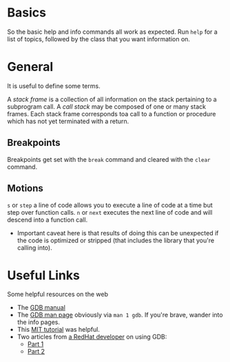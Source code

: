 Basics
======

So the basic help and info commands all work as expected.  Run `help` for a list
of topics, followed by the class that you want information on.

General
=======

It is useful to define some terms.

A *stack frame* is a collection of all information on the stack pertaining to a
subprogram call.  A *call stack* may be composed of one or many stack frames.
Each stack frame corresponds toa  call to a function or procedure which has not
yet terminated with a return.

Breakpoints
-----------

Breakpoints get set with the `break` command and cleared with the `clear`
command.  

Motions
-------
`s` or `step` a line of code allows you to execute a line of code at a time but
step over function calls.
`n` or `next` executes the next line of code and will descend into a function
call.
- Important caveat here is that results of doing this can be unexpected if the
  code is optimized or stripped (that includes the library that you're calling
  into).

Useful Links
============
Some helpful resources on the web

* The [GDB manual](https://ftp.gnu.org/old-gnu/Manuals/gdb/html_node/gdb_toc.html)
* The [GDB man page](https://man7.org/linux/man-pages/man1/gdb.1.html) obviously
via ``man 1 gdb``. If you're brave, wander into the info pages.
* This [MIT tutorial](https://web.mit.edu/gnu/doc/html/gdb_1.html) was helpful.
* Two articles from [a RedHat developer](https://developers.redhat.com/author/keith-seitz) on using GDB:
  - [Part 1](https://developers.redhat.com/blog/2021/04/30/the-gdb-developers-gnu-debugger-tutorial-part-1-getting-started-with-the-debugger)
  - [Part 2](https://developers.redhat.com/articles/2022/01/10/gdb-developers-gnu-debugger-tutorial-part-2-all-about-debuginfo)

